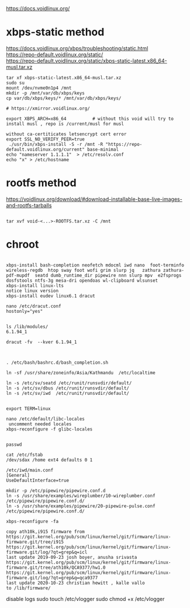 https://docs.voidlinux.org/  
# xbps-static method 
https://docs.voidlinux.org/xbps/troubleshooting/static.html  
https://repo-default.voidlinux.org/static/  
https://repo-default.voidlinux.org/static/xbps-static-latest.x86_64-musl.tar.xz  

```
tar xf xbps-static-latest.x86_64-musl.tar.xz  
sudo su  
mount /dev/nvme0n1p4 /mnt
mkdir -p /mnt/var/db/xbps/keys
cp var/db/xbps/keys/* /mnt/var/db/xbps/keys/

# https://xmirror.voidlinux.org/

export XBPS_ARCH=x86_64          # without this void will try to install musl , repo is /current/musl for musl

without ca-certiticates letsencrypt cert error
export SSL_NO_VERIFY_PEER=true   
 ./usr/bin/xbps-install -S -r /mnt -R "https://repo-default.voidlinux.org/current" base-minimal
echo "nameserver 1.1.1.1"  > /etc/resolv.conf
echo "x" > /etc/hostname
```


# rootfs method 
https://voidlinux.org/download/#download-installable-base-live-images-and-rootfs-tarballs    
```

tar xvf void-<...>-ROOTFS.tar.xz -C /mnt   
```

# chroot
```

xbps-install bash-completion neofetch mdocml iwd nano  foot-terminfo wireless-regdb  htop sway foot wofi grim slurp jq   zathura zathura-pdf-mupdf  seatd dumb_runtime_dir pipewire nnn slurp mpv  e2fsprogs dosfstools ntfs-3g mesa-dri opendoas wl-clipboard wlsunset 
xbps-install linux-lts
notice linux version
xbps-install eudev linux6.1 dracut

nano /etc/dracut.conf
hostonly="yes"


ls /lib/modules/
6.1.94_1

dracut -fv  --kver 6.1.94_1



. /etc/bash/bashrc.d/bash_completion.sh 

ln -sf /usr/share/zoneinfo/Asia/Kathmandu  /etc/localtime

ln -s /etc/sv/seatd /etc/runit/runsvdir/default/
ln -s /etc/sv/dbus /etc/runit/runsvdir/default/
ln -s /etc/sv/iwd  /etc/runit/runsvdir/default/


export TERM=linux

nano /etc/default/libc-locales 
 uncomment needed locales  
xbps-reconfigure -f glibc-locales 


passwd 

cat /etc/fstab
/dev/sdax /home ext4 defaults 0 1 

/etc/iwd/main.conf
[General]
UseDefaultInterface=true

mkdir -p /etc/pipewire/pipewire.conf.d
ln -s /usr/share/examples/wireplumber/10-wireplumber.conf /etc/pipewire/pipewire.conf.d/
ln -s /usr/share/examples/pipewire/20-pipewire-pulse.conf /etc/pipewire/pipewire.conf.d/

xbps-reconfigure -fa

copy ath10k,i915 firmware from 
https://git.kernel.org/pub/scm/linux/kernel/git/firmware/linux-firmware.git/tree/i915
https://git.kernel.org/pub/scm/linux/kernel/git/firmware/linux-firmware.git/log/?qt=grep&q=icl
last update 2019-09-23 josh boyer, anusha srivasta
https://git.kernel.org/pub/scm/linux/kernel/git/firmware/linux-firmware.git/tree/ath10k/QCA9377/hw1.0
https://git.kernel.org/pub/scm/linux/kernel/git/firmware/linux-firmware.git/log/?qt=grep&q=qca9377
last update 2020-10-23 christian hewitt , kalle vallo
to /lib/firmware/ 

```

  
disable logs
sudo touch /etc/vlogger
sudo chmod +x  /etc/vlogger
  




